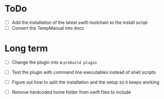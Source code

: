 # ToDo
- [ ] Add the installation of the latest swift-toolchain to the install script
- [ ] Convert the TempManual into docc

# Long term
- [ ] Change the plugin into a `prebuild plugin`
- [ ] Test the plugin with command line executables instead of shell scripts
- [ ] Figure out how to split the installation and the setup so it keeps working
- [ ] Remove hardcoded home folder from swift files to include

